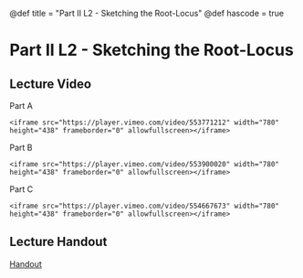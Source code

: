 @def title = "Part II L2 - Sketching the Root-Locus"
@def hascode = true

# Part II L2 - Sketching the Root-Locus

## Lecture Video
Part A

~~~
<iframe src="https://player.vimeo.com/video/553771212" width="780" height="438" frameborder="0" allowfullscreen></iframe>
~~~    

Part B

~~~
<iframe src="https://player.vimeo.com/video/553900020" width="780" height="438" frameborder="0" allowfullscreen></iframe>
~~~   

Part C

~~~
<iframe src="https://player.vimeo.com/video/554667673" width="780" height="438" frameborder="0" allowfullscreen></iframe>
~~~   

## Lecture Handout
[Handout](/part_ii/ME417_-_Controls_-_Part_II_Lecture_2_Sketching_the_Root-Locus.pdf)